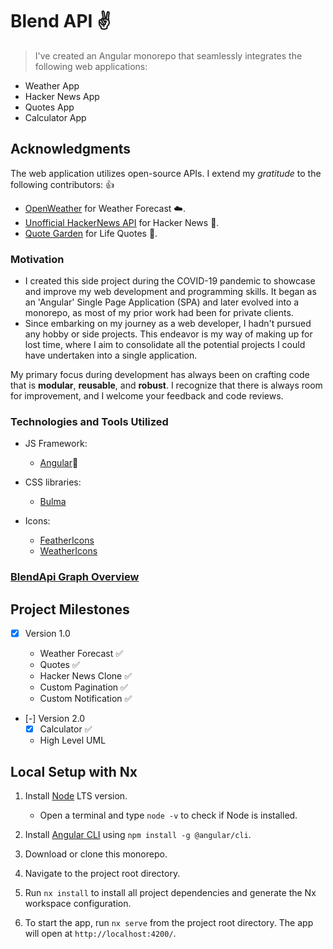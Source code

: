# Blend API :v:

> I've created an Angular monorepo that seamlessly integrates the following web applications:

- Weather App
- Hacker News App
- Quotes App
- Calculator App

## Acknowledgments

The web application utilizes open-source APIs. I extend my _gratitude_ to the following contributors: :+1:

- [OpenWeather](https://api.openweathermap.org/data/2.5/forecast) for Weather Forecast :cloud:.
- [Unofficial HackerNews API](https://api.hackerwebapp.com/) for Hacker News :newspaper:.
- [Quote Garden](https://quote-garden.onrender.com/api/v3/quotes/) for Life Quotes :pencil:.

### Motivation

- I created this side project during the COVID-19 pandemic to showcase and improve my web development and programming skills. It began as an 'Angular' Single Page Application (SPA) and later evolved into a monorepo, as most of my prior work had been for private clients.
- Since embarking on my journey as a web developer, I hadn't pursued any hobby or side projects. This endeavor is my way of making up for lost time, where I aim to consolidate all the potential projects I could have undertaken into a single application.

My primary focus during development has always been on crafting code that is **modular**, **reusable**, and **robust**. I recognize that there is always room for improvement, and I welcome your feedback and code reviews.

### Technologies and Tools Utilized

- JS Framework:

  - [Angular](https://angular.io/):muscle:

- CSS libraries:

  - [Bulma](https://bulma.io/)

- Icons:
  - [FeatherIcons](https://feathericons.com/)
  - [WeatherIcons](https://erikflowers.github.io/weather-icons/)

### [BlendApi Graph Overview](./apps/BlendApiApp/src/assets/images/project-graph.png)

## Project Milestones

- [x] Version 1.0

  - Weather Forecast :white_check_mark:
  - Quotes :white_check_mark:
  - Hacker News Clone :white_check_mark:
  - Custom Pagination :white_check_mark:
  - Custom Notification :white_check_mark:

- [-] Version 2.0
  - [x] Calculator :white_check_mark:
  - High Level UML

## Local Setup with Nx

1. Install [Node](https://nodejs.org/en/) LTS version.

   - Open a terminal and type `node -v` to check if Node is installed.

2. Install [Angular CLI](https://angular.io/guide/setup-local) using `npm install -g @angular/cli`.

3. Download or clone this monorepo.

4. Navigate to the project root directory.

5. Run `nx install` to install all project dependencies and generate the Nx workspace configuration.

6. To start the app, run `nx serve` from the project root directory. The app will open at `http://localhost:4200/`.

